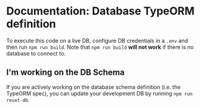 # Documentation: Database TypeORM definition

To execute this code on a live DB, configure DB credentials in a `.env` and then run `npm run build`. Note that `npm run build` **will not work** if there is no database to connect to.

## I'm working on the DB Schema

If you are actively working on the database schema definition (i.e. the TypeORM spec), you can update your development DB by running `npm run reset-db`.
